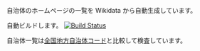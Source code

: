 自治体のホームページの一覧を Wikidata から自動生成しています。

自動ビルドします。
[![Build Status](https://travis-ci.org/hkwi/lgjp_web.svg?branch=master)](https://travis-ci.org/hkwi/lgjp_web)

自治体一覧は[全国地方自治体コード](https://github.com/hkwi/denshijiti)と比較して検査しています。

